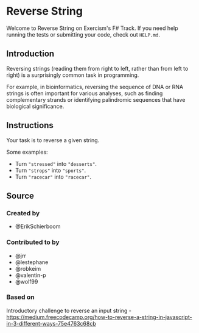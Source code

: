 # Reverse String

Welcome to Reverse String on Exercism's F# Track.
If you need help running the tests or submitting your code, check out `HELP.md`.

## Introduction

Reversing strings (reading them from right to left, rather than from left to right) is a surprisingly common task in programming.

For example, in bioinformatics, reversing the sequence of DNA or RNA strings is often important for various analyses, such as finding complementary strands or identifying palindromic sequences that have biological significance.

## Instructions

Your task is to reverse a given string.

Some examples:

- Turn `"stressed"` into `"desserts"`.
- Turn `"strops"` into `"sports"`.
- Turn `"racecar"` into `"racecar"`.

## Source

### Created by

- @ErikSchierboom

### Contributed to by

- @jrr
- @lestephane
- @robkeim
- @valentin-p
- @wolf99

### Based on

Introductory challenge to reverse an input string - https://medium.freecodecamp.org/how-to-reverse-a-string-in-javascript-in-3-different-ways-75e4763c68cb